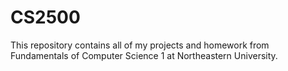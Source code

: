 # CS2500

This repository contains all of my projects and homework from Fundamentals of Computer Science 1 at Northeastern University.
